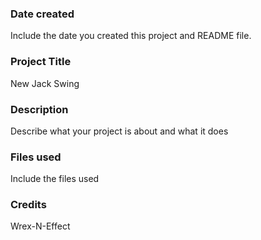 ### Date created
Include the date you created this project and README file.

### Project Title
New Jack Swing

### Description
Describe what your project is about and what it does

### Files used
Include the files used

### Credits
Wrex-N-Effect
